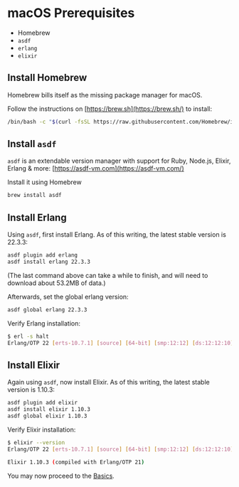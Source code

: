 macOS Prerequisites
===

- Homebrew
- `asdf`
- `erlang`
- `elixir`

## Install Homebrew

Homebrew bills itself as the missing package manager for macOS.

Follow the instructions on [https://brew.sh](https://brew.sh/) to install:

```sh
/bin/bash -c "$(curl -fsSL https://raw.githubusercontent.com/Homebrew/install/master/install.sh)"
```

## Install `asdf`

`asdf` is an extendable version manager with support for Ruby, Node.js, Elixir, Erlang & more: [https://asdf-vm.com](https://asdf-vm.com/)

Install it using Homebrew

```sh
brew install asdf
```

## Install Erlang

Using `asdf`, first install Erlang. As of this writing, the latest stable version is 22.3.3:

```sh
asdf plugin add erlang
asdf install erlang 22.3.3
```

(The last command above can take a while to finish, and will need to download about 53.2MB of data.)

Afterwards, set the global erlang version:

```sh
asdf global erlang 22.3.3
```

Verify Erlang installation:

```sh
$ erl -s halt
Erlang/OTP 22 [erts-10.7.1] [source] [64-bit] [smp:12:12] [ds:12:12:10] [async-threads:1] [hipe]
```

## Install Elixir

Again using `asdf`, now install Elixir. As of this writing, the latest stable version is 1.10.3:

```sh
asdf plugin add elixir
asdf install elixir 1.10.3
asdf global elixir 1.10.3
```

Verify Elixir installation:

```sh
$ elixir --version
Erlang/OTP 22 [erts-10.7.1] [source] [64-bit] [smp:12:12] [ds:12:12:10] [async-threads:1] [hipe]

Elixir 1.10.3 (compiled with Erlang/OTP 21)
```

You may now proceed to the [Basics](../1-basics/tools.md).
